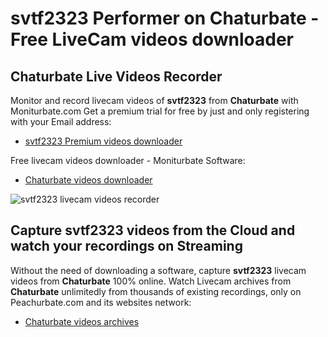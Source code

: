 # svtf2323 Performer on Chaturbate - Free LiveCam videos downloader

## Chaturbate Live Videos Recorder

Monitor and record livecam videos of **svtf2323** from **Chaturbate** with Moniturbate.com
Get a premium trial for free by just and only registering with your Email address:
* [svtf2323 Premium videos downloader](https://moniturbate.com/request-demo-licence-key.html)

Free livecam videos downloader - Moniturbate Software:
* [Chaturbate videos downloader](https://moniturbate.com/moniturbate-download-software.html)

![svtf2323 livecam videos recorder](https://peachurnet.com/templates/moniturbate-software.png)


## Capture svtf2323 videos from the Cloud and watch your recordings on Streaming

Without the need of downloading a software, capture **svtf2323** livecam videos from **Chaturbate** 100% online.
Watch Livecam archives from **Chaturbate** unlimitedly from thousands of existing recordings, only on Peachurbate.com and its websites network:
* [Chaturbate videos archives](https://peachurnet.com/)
